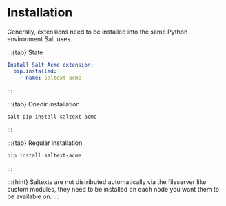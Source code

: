 # Installation

Generally, extensions need to be installed into the same Python environment Salt uses.

:::{tab} State
```yaml
Install Salt Acme extension:
  pip.installed:
    - name: saltext-acme
```
:::

:::{tab} Onedir installation
```bash
salt-pip install saltext-acme
```
:::

:::{tab} Regular installation
```bash
pip install saltext-acme
```
:::

:::{hint}
Saltexts are not distributed automatically via the fileserver like custom modules, they need to be installed
on each node you want them to be available on.
:::
